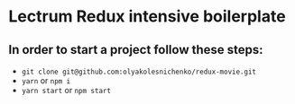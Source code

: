 # Lectrum Redux intensive boilerplate

## In order to start a project follow these steps:

+ `git clone git@github.com:olyakolesnichenko/redux-movie.git`
+ `yarn` or `npm i`
+ `yarn start` or `npm start`
